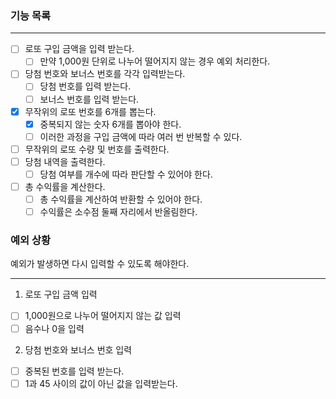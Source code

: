 ### 기능 목록

-------------------------
- [ ] 로또 구입 금액을 입력 받는다.
  - [ ] 만약 1,000원 단위로 나누어 떨어지지 않는 경우 예외 처리한다. 
- [ ] 당첨 번호와 보너스 번호를 각각 입력받는다.
  - [ ] 당첨 번호를 입력 받는다.
  - [ ] 보너스 번호를 입력 받는다.
- [x] 무작위의 로또 번호를 6개를 뽑는다.
  - [x] 중복되지 않는 숫자 6개를 뽑아야 한다.
  - [ ] 이러한 과정을 구입 금액에 따라 여러 번 반복할 수 있다.
- [ ] 무작위의 로또 수량 및 번호를 출력한다.
- [ ] 당첨 내역을 출력한다.
  - [ ] 당첨 여부를 개수에 따라 판단할 수 있어야 한다.
- [ ] 총 수익률을 계산한다.
  - [ ] 총 수익률을 계산하여 반환할 수 있어야 한다.
  - [ ] 수익률은 소수점 둘째 자리에서 반올림한다.

### 예외 상황
예외가 발생하면 다시 입력할 수 있도록 해야한다.

-------------------------
1. 로또 구입 금액 입력
- [ ] 1,000원으로 나누어 떨어지지 않는 값 입력
- [ ] 음수나 0을 입력
2. 당첨 번호와 보너스 번호 입력
- [ ] 중복된 번호를 입력 받는다.
- [ ] 1과 45 사이의 값이 아닌 값을 입력받는다.